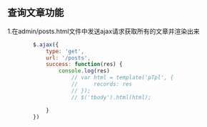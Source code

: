 ## 查询文章功能

1.在admin/posts.html文件中发送ajax请求获取所有的文章并渲染出来

```javascript
        $.ajax({
            type: 'get',
            url: '/posts',
            success: function(res) {
                console.log(res)
                    // var html = template('pTpl', {
                    //     records: res
                    // });
                    // $('tbody').html(html);

            }
        })
```

